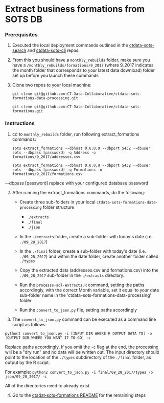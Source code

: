 # Extract business formations from SOTS DB

### Prerequisites

1. Executed the local deployment commands outlined in the [ctdata-sots-search](https://github.com/CT-Data-Collaborative/ctdata-sots-search) and [ctdata-sots-cli](https://github.com/CT-Data-Collaborative/ctdata-sots-cli) repos. 

2. From this you should have a `monthly_rebuilds` folder, make sure you have a `/monthly_rebuilds/formations/9_2017` (where 9_2017 indicates the month folder that corresponds to your latest data download) folder set up before you launch these commands

3. Clone two repos to your local machine:

   ```git clone git@github.com:CT-Data-Collaborative/ctdata-sots-formations-data-processing.git```
   
   ```git clone git@github.com:CT-Data-Collaborative/ctdata-sots-formations.git```

### Instructions

1. cd to `monthly_rebuilds` folder, run following extract_formations commands:

   ```sots extract_formations --dbhost 0.0.0.0 --dbport 5432 --dbuser sots --dbpass [password] -q Address -o formations/9_2017/addresses.csv```


   ```sots extract_formations --dbhost 0.0.0.0 --dbport 5432 --dbuser sots --dbpass [password] -q Formations -o formations/9_2017/formations.csv```

--dbpass [password] replace with your configured database password

2. After running the extract_formations commands, do the following:

   - Create three sub-folders in your local `ctdata-sots-formations-data-processing` folder structure 
     - `./extracts`
     - `./final`
     - `./json`

   - In the `./extracts` folder, create a sub-folder with today's date (i.e. `./09_28_2017`)

   - In the `./final` folder, create a sub-folder with today's date (i.e. `./09_28_2017`) and within the date folder, create another folder called `./types`

   - Copy the extracted data (addresses.csv and formations.csv) into the `./09_28_2017` sub-folder in the `./extracts` directory.

   - Run the `processs-sql-extracts.R` command, setting the paths accordingly, with the correct Month variable, set it equal to your date sub-folder name in the 'ctdata-sots-formations-data-processing' folder

   - Run the `convert_to_json.py` file, setting paths accordingly


3. The `convert_to_json.py` command can be executed as a command line script as follows:

`python2 convert_to_json.py -i [INPUT DIR WHERE R OUTPUT DATA TO] -o [OUTPUT DIR WHERE YOU WANT IT TO GO] -c`

Replace paths accordingly. If you omit the `-c` flag at the end, the processing will be a "dry run" and no data will be written out. The input directory should point to the location of the `./types` subdirectory of the `./final` folder, as output by the R script.

For example: `python2 convert_to_json.py -i final/09_28_2017/types -o json/09_28_2017/ -c`

All of the directories need to already exist.

4. Go to the [ctadat-sots-formations README](https://github.com/CT-Data-Collaborative/ctdata-sots-formations/blob/master/README.md) for the remaining steps 
